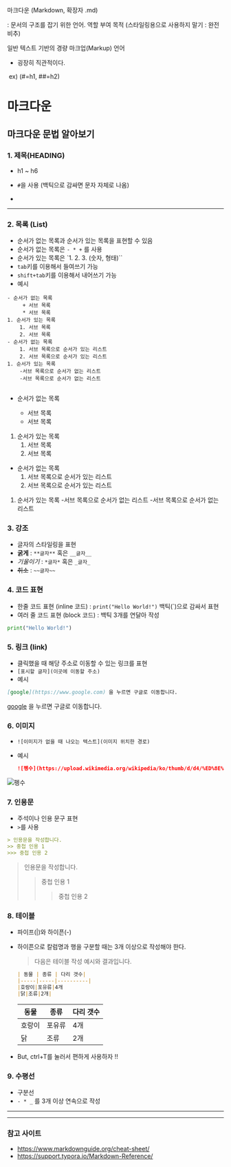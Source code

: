 마크다운 (Markdown, 확장자 .md)

: 문서의 구조를 잡기 위한 언어. 역할 부여 목적 (스타일링용으로 사용하지 말기 : 완전 비추)

일반 텍스트 기반의 경량 마크업(Markup) 언어

- 굉장히 직관적이다.

​        ex) (#=h1, ##=h2)



# 마크다운

## 마크다운 문법 알아보기

### 1. 제목(HEADING)

* h1 ~ h6

* `#`을 사용 (백틱으로 감싸면 문자 자체로 나옴) 
* 

---

### 2. 목록 (List)

* 순서가 없는 목록과 순서가 있는 목록을 표현할 수 있음
* 순서가 없는 목록은 `- * +` 를 사용
* 순서가 있는 목록은 `1. 2. 3. (숫자, 형태)``
* `tab`키를 이용해서 들여쓰기 가능
* `shift+tab`키를 이용해서 내어쓰기 가능
* 예시

```- 순서가 없는 목록
- 순서가 없는 목록
	 + 서브 목록
	 * 서브 목록
1. 순서가 있는 목록
	1. 서브 목록
	2. 서브 목록
- 순서가 없는 목록
	1. 서브 목록으로 순서가 있는 리스트
	2. 서브 목록으로 순서가 있는 리스트
1. 순서가 있는 목록
	-서브 목록으로 순서가 없는 리스트
	-서브 목록으로 순서가 없는 리스트
  
```

- 순서가 없는 목록
	 + 서브 목록
	
	 * 서브 목록
1. 순서가 있는 목록
	1. 서브 목록
	2. 서브 목록
- 순서가 없는 목록
	1. 서브 목록으로 순서가 있는 리스트
	2. 서브 목록으로 순서가 있는 리스트
1. 순서가 있는 목록
	-서브 목록으로 순서가 없는 리스트
	-서브 목록으로 순서가 없는 리스트

### 3. 강조

- 글자의 스타일링을 표현
- **굵게** : `**글자**` 혹은 `__글자__`
- *기울이기* : `*글자*` 혹은 `_글자_`
- ~~취소~~ : `~~글자~~`



### 4. 코드 표현

- 한줄 코드 표현 (inline 코드) : `print("Hello World!")` 백틱(`)으로 감싸서 표현
- 여러 줄 코드 표현 (block 코드) : 백틱 3개를 연달아 작성

``` python
print("Hello World!")
```



### 5. 링크 (link)

- 클릭했을 때 해당 주소로 이동할 수 있는 링크를 표현
- `[표시할 글자](이곳에 이동할 주소)`
- 예시

```markdown
[google](https://www.google.com) 을 누르면 구글로 이동합니다.
```

[google](https://www.google.com) 을 누르면 구글로 이동합니다.



### 6. 이미지

- `![이미지가 없을 때 나오는 텍스트](이미지 위치한 경로)`

- 예시

  ```markdown
  ![펭수](https://upload.wikimedia.org/wikipedia/ko/thumb/d/d4/%ED%8E%AD%EC%88%98.jpg/300px-%ED%8E%AD%EC%88%98.jpg)
  ```

![펭수](https://upload.wikimedia.org/wikipedia/ko/thumb/d/d4/%ED%8E%AD%EC%88%98.jpg/300px-%ED%8E%AD%EC%88%98.jpg)



### 7. 인용문

- 주석이나 인용 문구 표현
- `>`를 사용

```markdown
> 인용문을 작성합니다.
>> 중첩 인용 1
>>> 중첩 인용 2
```

> 인용문을 작성합니다.
> > 중첩 인용 1
> >
> > > 중첩 인용 2



### 8. 테이블

- 파이프(|)와 하이픈(-) 

- 하이픈으로 칼럼명과 행을 구분할 때는 3개 이상으로 작성해야 한다.

  > 다음은 테이블 작성 예시와 결과입니다.

  ```markdown
  | 동물 | 종류 | 다리 갯수|
  |-----|-----|----------|
  |호랑이|포유류|4개
  |닭|조류|2개|
  ```

  | 동물   | 종류   | 다리 갯수 |
  | ------ | ------ | --------- |
  | 호랑이 | 포유류 | 4개       |
  | 닭     | 조류   | 2개       |

- But, ctrl+T를 눌러서 편하게 사용하자 !!



### 9. 수평선

- 구분선
- `- * _` 를 3개 이상 연속으로 작성

---

___



### 참고 사이트

- https://www.markdownguide.org/cheat-sheet/
- https://support.typora.io/Markdown-Reference/